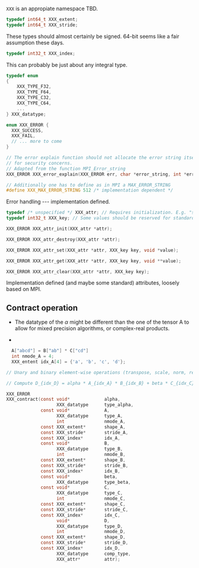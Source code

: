 `XXX` is an appropiate namespace TBD.

```C
typedef int64_t XXX_extent;
typedef int64_t XXX_stride;
```
These types should almost certainly be signed. 64-bit seems like a fair assumption these days.

```C
typedef int32_t XXX_index;
```
This can probably be just about any integral type.

```C
typedef enum
{
    XXX_TYPE_F32,
    XXX_TYPE_F64,
    XXX_TYPE_C32,
    XXX_TYPE_C64,
    ...
} XXX_datatype;

```


```C
enum XXX_ERROR {
  XXX_SUCCESS,
  XXX_FAIL,
  // ... more to come
}

// The error explain function should not allocate the error string itself
// for security concerns.
// Adapted from the function MPI_Error_string
XXX_ERROR XXX_error_explain(XXX_ERROR err, char *error_string, int *error_size);

// Additionally one has to define as in MPI a MAX_ERROR_STRING
#define XXX_MAX_ERROR_STRING 512 /* implementation dependent */
```
Error handling --- implementation defined.

```C
typedef /* unspecified */ XXX_attr; // Requires initialization. E.g. "struct XXX_attr_internal*"
typedef int32_t XXX_key; // Some values should be reserved for standardization

XXX_ERROR XXX_attr_init(XXX_attr *attr);

XXX_ERROR XXX_attr_destroy(XXX_attr *attr);

XXX_ERROR XXX_attr_set(XXX_attr *attr, XXX_key key, void *value);

XXX_ERROR XXX_attr_get(XXX_attr *attr, XXX_key key, void **value);

XXX_ERROR XXX_attr_clear(XXX_attr *attr, XXX_key key);
```


Implementation defined (and maybe some standard) attributes, loosely based on MPI.

## Contract operation

- The datatype of the $\alpha$ might be different than the one of the tensor A
  to allow for mixed precision algorithms, or complex-real products.
  
- 
```C
  A["abcd"] = B["ab"] * C["cd"]
  int nmode_A = 4;
  XXX_entent idx_A[4] = {'a', 'b', 'c', 'd'};
```

```C
// Unary and binary element-wise operations (transpose, scale, norm, reduction, etc.) should also be defined!

// Compute D_{idx_D} = alpha * A_{idx_A} * B_{idx_B} + beta * C_{idx_C}

XXX_ERROR
XXX_contract(const void*             alpha,
                   XXX_datatype      type_alpha,
             const void*             A,
                   XXX_datatype      type_A,
                   int               nmode_A,
             const XXX_extent*       shape_A,
             const XXX_stride*       stride_A,
             const XXX_index*        idx_A,
             const void*             B,
                   XXX_datatype      type_B,
                   int               nmode_B,
             const XXX_extent*       shape_B,
             const XXX_stride*       stride_B,
             const XXX_index*        idx_B,
             const void*             beta,
                   XXX_datatype      type_beta,
             const void*             C,
                   XXX_datatype      type_C,
                   int               nmode_C,
             const XXX_extent*       shape_C,
             const XXX_stride*       stride_C,
             const XXX_index*        idx_C,
                   void*             D,
                   XXX_datatype      type_D,
                   int               nmode_D,
             const XXX_extent*       shape_D,
             const XXX_stride*       stride_D,
             const XXX_index*        idx_D,
                   XXX_datatype      comp_type,
                   XXX_attr*         attr);
```

